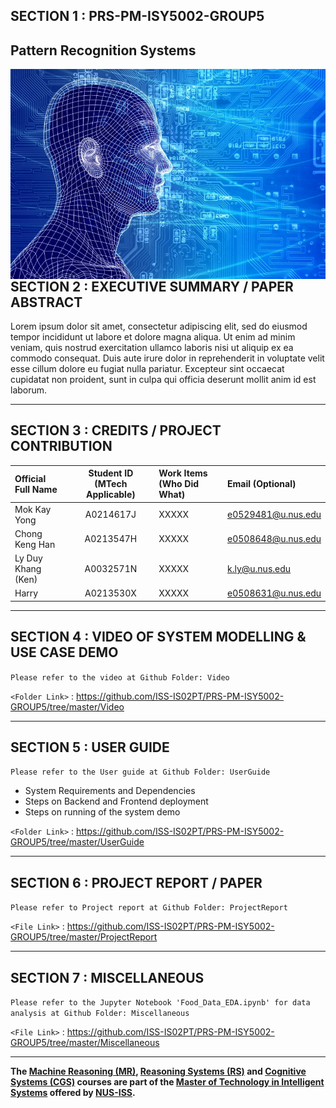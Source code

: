 ## SECTION 1 : PRS-PM-ISY5002-GROUP5
## Pattern Recognition Systems

<img src="Static/pattern-recognition.jpeg"
     style="float: left; margin-right: 0px;" />

---  

## SECTION 2 : EXECUTIVE SUMMARY / PAPER ABSTRACT

Lorem ipsum dolor sit amet, consectetur adipiscing elit, sed do eiusmod tempor incididunt ut labore et dolore magna aliqua. Ut enim ad minim veniam, quis nostrud exercitation ullamco laboris nisi ut aliquip ex ea commodo consequat. Duis aute irure dolor in reprehenderit in voluptate velit esse cillum dolore eu fugiat nulla pariatur. Excepteur sint occaecat cupidatat non proident, sunt in culpa qui officia deserunt mollit anim id est laborum.

---

## SECTION 3 : CREDITS / PROJECT CONTRIBUTION

| Official Full Name  | Student ID (MTech Applicable)  | Work Items (Who Did What) | Email (Optional) |
| :------------ |:---------------:| :-----| :-----|
| Mok Kay Yong | A0214617J | XXXXX | e0529481@u.nus.edu |
| Chong Keng Han | A0213547H | XXXXX | e0508648@u.nus.edu |
| Ly Duy Khang (Ken) | A0032571N | XXXXX | k.ly@u.nus.edu |
| Harry | A0213530X | XXXXX | e0508631@u.nus.edu |

---

## SECTION 4 : VIDEO OF SYSTEM MODELLING & USE CASE DEMO
`Please refer to the video at Github Folder: Video`

`<Folder Link>` : <https://github.com/ISS-IS02PT/PRS-PM-ISY5002-GROUP5/tree/master/Video>

---

## SECTION 5 : USER GUIDE
`Please refer to the User guide at Github Folder: UserGuide`
- System Requirements and Dependencies
- Steps on Backend and Frontend deployment
- Steps on running of the system demo

`<Folder Link>` : <https://github.com/ISS-IS02PT/PRS-PM-ISY5002-GROUP5/tree/master/UserGuide>

---
## SECTION 6 : PROJECT REPORT / PAPER
`Please refer to Project report at Github Folder: ProjectReport`

`<File Link>` : <https://github.com/ISS-IS02PT/PRS-PM-ISY5002-GROUP5/tree/master/ProjectReport>

---
## SECTION 7 : MISCELLANEOUS
`Please refer to the Jupyter Notebook 'Food_Data_EDA.ipynb' for data analysis at Github Folder: Miscellaneous`


`<File Link>` : <https://github.com/ISS-IS02PT/PRS-PM-ISY5002-GROUP5/tree/master/Miscellaneous>

---

**The [Machine Reasoning (MR)](https://www.iss.nus.edu.sg/executive-education/course/detail/machine-reasoning "Machine Reasoning"), [Reasoning Systems (RS)](https://www.iss.nus.edu.sg/executive-education/course/detail/reasoning-systems "Reasoning Systems") and [Cognitive Systems (CGS)](https://www.iss.nus.edu.sg/executive-education/course/detail/cognitive-systems-sf "Cognitive Systems") courses are part of the [Master of Technology in Intelligent Systems](https://www.iss.nus.edu.sg/stackable-certificate-programmes/intelligent-systems "Intelligent Reasoning Systems") offered by [NUS-ISS](https://www.iss.nus.edu.sg "Institute of Systems Science, National University of Singapore").**